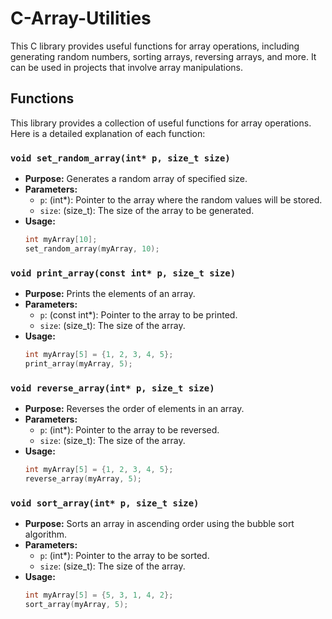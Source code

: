 # C-Array-Utilities
This C library provides useful functions for array operations, including generating random numbers, sorting arrays, reversing arrays, and more. It can be used in projects that involve array manipulations.

## Functions
This library provides a collection of useful functions for array operations. Here is a detailed explanation of each function:

### `void set_random_array(int* p, size_t size)`
- **Purpose:** Generates a random array of specified size.
- **Parameters:**
  - `p`: (int*): Pointer to the array where the random values will be stored.
  - `size`: (size_t): The size of the array to be generated.
- **Usage:**
  ```c
  int myArray[10];
  set_random_array(myArray, 10);

### `void print_array(const int* p, size_t size)`
- **Purpose:** Prints the elements of an array.
- **Parameters:**
  - `p`: (const int*): Pointer to the array to be printed.
  - `size`: (size_t): The size of the array.
- **Usage:**
  ```c
  int myArray[5] = {1, 2, 3, 4, 5};
  print_array(myArray, 5);

### `void reverse_array(int* p, size_t size)`
- **Purpose:** Reverses the order of elements in an array.
- **Parameters:**
  - `p`: (int*): Pointer to the array to be reversed.
  - `size`: (size_t): The size of the array.
- **Usage:**
  ```c
  int myArray[5] = {1, 2, 3, 4, 5};
  reverse_array(myArray, 5);

### `void sort_array(int* p, size_t size)`
- **Purpose:** Sorts an array in ascending order using the bubble sort algorithm.
- **Parameters:**
  - `p`: (int*): Pointer to the array to be sorted.
  - `size`: (size_t): The size of the array.
- **Usage:**
  ```c
  int myArray[5] = {5, 3, 1, 4, 2};
  sort_array(myArray, 5);  

  

